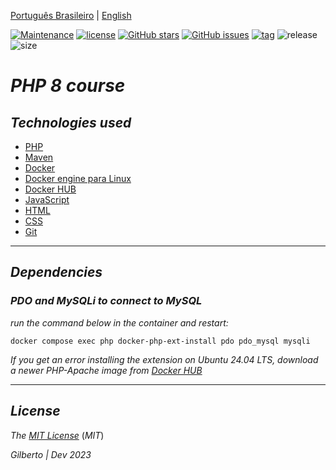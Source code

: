 [Português Brasileiro](https://github.com/Gilberto-Mascena/course-PHP/blob/main/README.md) |
[English](https://github.com/Gilberto-Mascena/course-PHP/blob/main/README-en.md)

[![Maintenance](https://img.shields.io/badge/Maintained%3F-yes-green.svg)](https://Gilberto-Mascena/course-PHP)
[![license](https://img.shields.io/github/license/Gilberto-Mascena/course-PHP)](https://github.com/Gilberto-Mascena/course-PHP/blob/main/LICENSE.md)
[![GitHub stars](https://img.shields.io/github/stars/Gilberto-Mascena/course-PHP)](https://github.com/Gilberto-Mascena/course-PHP/stargazers)
[![GitHub issues](https://img.shields.io/github/issues/Gilberto-Mascena/course-PHP)](https://github.com/Gilberto-Mascena/course-PHP/issues)
[![tag](https://img.shields.io/github/v/release/Gilberto-Mascena/course-PHP?include_prereleases)](https://github.com/Gilberto-Mascena/course-PHP/releases)
![release](https://img.shields.io/github/release-date/Gilberto-Mascena/course-PHP)
![size](https://img.shields.io/github/repo-size/Gilberto-Mascena/course-PHP)

# *PHP 8 course*

## *Technologies used*

- [PHP](https://www.php.net)
- [Maven](https://maven.apache.org)
- [Docker](https://www.docker.com/products/docker-desktop/)
- [Docker engine para Linux](https://docs.docker.com/engine/install/)
- [Docker HUB](https://hub.docker.com)
- [JavaScript](https://developer.mozilla.org/pt-BR/docs/Web/JavaScript)
- [HTML](https://developer.mozilla.org/pt-BR/docs/Web/HTML)
- [CSS](https://developer.mozilla.org/pt-BR/docs/Web/CSS)
- [Git](https://git-scm.com)

---

## *Dependencies*

### *PDO and MySQLi to connect to MySQL*

*_run the command below in the container and restart:_*

```
docker compose exec php docker-php-ext-install pdo pdo_mysql mysqli
```

*_If you get an error installing the extension on Ubuntu 24.04 LTS, download a newer PHP-Apache image from [*Docker HUB*](https://hub.docker.com/r/thekingscode/php8.2-apache)_*

---


## *License* 

*The* [*MIT License*](LICENSE.md) (*MIT*)

*Gilberto | Dev 2023*